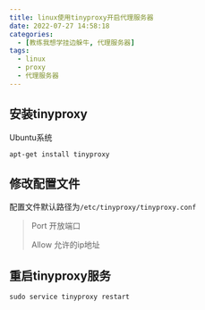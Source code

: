 ```yaml
---
title: linux使用tinyproxy开启代理服务器
date: 2022-07-27 14:58:18
categories:
  - [教练我想学挂边躲牛, 代理服务器]
tags:
  - linux
  - proxy
  - 代理服务器
---
```


## 安装tinyproxy

Ubuntu系统

```
apt-get install tinyproxy
```

## 修改配置文件

配置文件默认路径为`/etc/tinyproxy/tinyproxy.conf`

> Port 开放端口
>
> Allow 允许的ip地址

## 重启tinyproxy服务

```
sudo service tinyproxy restart
```

